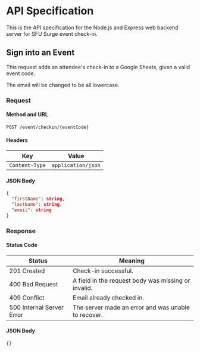 # API Specification

This is the API specification for the Node.js and Express web backend server for SFU Surge event check-in.

## Sign into an Event

This request adds an attendee's check-in to a Google Sheets, given a valid event code.

The email will be changed to be all lowercase.

### Request

#### Method and URL

```
POST /event/checkin/{eventCode}
```

#### Headers

Key | Value
--- | ---
`Content-Type` | `application/json`


#### JSON Body

```json
{
  "firstName": string,
  "lastName": string,
  "email": string
}
```

### Response

#### Status Code

Status | Meaning
 --- | ---
201 Created | Check-in successful.
400 Bad Request | A field in the request body was missing or invalid.
409 Conflict | Email already checked in.
500 Internal Server Error | The server made an error and was unable to recover.

#### JSON Body

```json
{}
```
